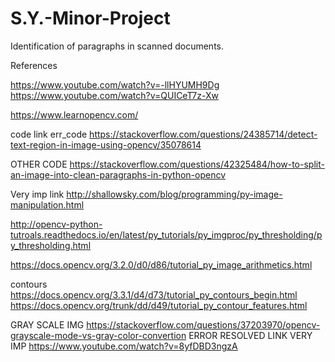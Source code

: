 # S.Y.-Minor-Project
Identification of paragraphs in scanned documents.


References

https://www.youtube.com/watch?v=-llHYUMH9Dg
https://www.youtube.com/watch?v=QUICeT7z-Xw

https://www.learnopencv.com/


code link err_code
https://stackoverflow.com/questions/24385714/detect-text-region-in-image-using-opencv/35078614

OTHER CODE
https://stackoverflow.com/questions/42325484/how-to-split-an-image-into-clean-paragraphs-in-python-opencv

Very imp link
http://shallowsky.com/blog/programming/py-image-manipulation.html



http://opencv-python-tutroals.readthedocs.io/en/latest/py_tutorials/py_imgproc/py_thresholding/py_thresholding.html


https://docs.opencv.org/3.2.0/d0/d86/tutorial_py_image_arithmetics.html



contours
https://docs.opencv.org/3.3.1/d4/d73/tutorial_py_contours_begin.html
https://docs.opencv.org/trunk/dd/d49/tutorial_py_contour_features.html


GRAY SCALE IMG
https://stackoverflow.com/questions/37203970/opencv-grayscale-mode-vs-gray-color-convertion
 ERROR RESOLVED LINK VERY IMP 
https://www.youtube.com/watch?v=8yfDBD3ngzA
